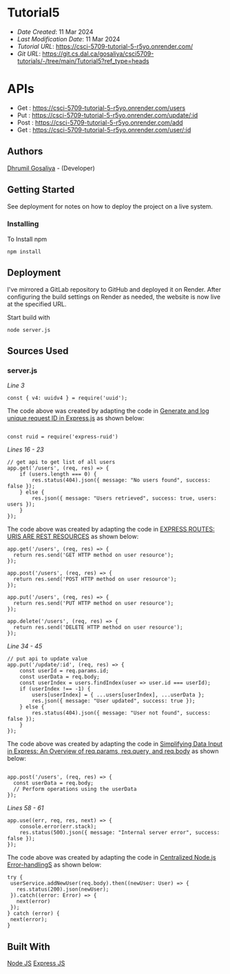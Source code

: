 # Tutorial5

* *Date Created*: 11 Mar 2024
* *Last Modification Date*: 11 Mar 2024
* *Tutorial URL*: https://csci-5709-tutorial-5-r5yo.onrender.com/
* *Git URL*: https://git.cs.dal.ca/gosaliya/csci5709-tutorials/-/tree/main/Tutorial5?ref_type=heads

# APIs
* Get : https://csci-5709-tutorial-5-r5yo.onrender.com/users
* Put : https://csci-5709-tutorial-5-r5yo.onrender.com/update/:id
* Post : https://csci-5709-tutorial-5-r5yo.onrender.com/add
* Get : https://csci-5709-tutorial-5-r5yo.onrender.com/user/:id

## Authors

[Dhrumil Gosaliya](dh411197@dal.ca) - (Developer)

## Getting Started

See deployment for notes on how to deploy the project on a live system.

### Installing
To Install npm
```
npm install
```

## Deployment

I've mirrored a GitLab repository to GitHub and deployed it on Render. After configuring the build settings on Render as needed, the website is now live at the specified URL.

Start build with 
```
node server.js
```

## Sources Used

### server.js

*Line 3*

```
const { v4: uuidv4 } = require('uuid');
```
The code above was created by adapting the code in [Generate and log unique request ID in Express.js](https://medium.com/@joshuagame/generate-and-log-unique-request-id-in-express-js-part-1-a7b11411a69) as shown below:

```

const ruid = require('express-ruid')
```

*Lines 16 - 23*

```
// get api to get list of all users
app.get('/users', (req, res) => {
    if (users.length === 0) {
        res.status(404).json({ message: "No users found", success: false });
    } else {
        res.json({ message: "Users retrieved", success: true, users: users });
    }
});
```

The code above was created by adapting the code in [EXPRESS ROUTES: URIS ARE REST RESOURCES](https://www.robinwieruch.de/node-express-server-rest-api/) as shown below:

```
app.get('/users', (req, res) => {
  return res.send('GET HTTP method on user resource');
});

app.post('/users', (req, res) => {
  return res.send('POST HTTP method on user resource');
});

app.put('/users', (req, res) => {
  return res.send('PUT HTTP method on user resource');
});

app.delete('/users', (req, res) => {
  return res.send('DELETE HTTP method on user resource');
});

```

*Line 34 - 45*

```
// put api to update value
app.put('/update/:id', (req, res) => {
    const userId = req.params.id;
    const userData = req.body;
    const userIndex = users.findIndex(user => user.id === userId);
    if (userIndex !== -1) {
        users[userIndex] = { ...users[userIndex], ...userData };
        res.json({ message: "User updated", success: true });
    } else {
        res.status(404).json({ message: "User not found", success: false });
    }
});
```
The code above was created by adapting the code in [Simplifying Data Input in Express: An Overview of req.params, req.query, and req.body](https://visheshism.medium.com/simplifying-data-input-in-express-an-overview-of-req-params-req-query-and-req-body-179ab07b2256) as shown below:

```

app.post('/users', (req, res) => {
  const userData = req.body;
  // Perform operations using the userData
});
```

*Lines 58 - 61*

```
app.use((err, req, res, next) => {
    console.error(err.stack);
    res.status(500).json({ message: "Internal server error", success: false });
});
```

The code above was created by adapting the code in [Centralized Node.js Error-handlingS](https://www.toptal.com/nodejs/node-js-error-handling) as shown below:

```
try {
 userService.addNewUser(req.body).then((newUser: User) => {
   res.status(200).json(newUser);
 }).catch((error: Error) => {
   next(error)
 });
} catch (error) {
 next(error);
}
```

## Built With

[Node JS](https://nodejs.org/docs/latest/api/)
[Express JS](https://expressjs.com/en/starter/installing.html)
